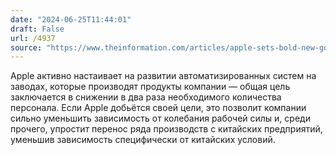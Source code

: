 ```yaml
---
date: "2024-06-25T11:44:01"
draft: False
url: /4937
source: "https://www.theinformation.com/articles/apple-sets-bold-new-goals-for-automating-iphone-factories?rc=ukjmk2&shared=88751adf9641d963"
---
```


Apple активно настаивает на развитии автоматизированных систем на заводах, которые производят продукты компании — общая цель заключается в снижении в два раза необходимого количества персонала. Если Apple добьётся своей цели, это позволит компании сильно уменьшить зависимость от колебания рабочей силы и, среди прочего, упростит перенос ряда производств с китайских предприятий, уменьшив зависимость специфически от китайских условий.
